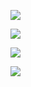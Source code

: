 ![](http://www.plantuml.com/plantuml/proxy?cache=no&src=https://raw.githubusercontent.com/ip-85/robin/master/docs/UC/Developer/createService.puml)

![](http://www.plantuml.com/plantuml/proxy?cache=no&src=https://raw.githubusercontent.com/ip-85/robin/master/docs/UC/Developer/deleteService.puml)

![](http://www.plantuml.com/plantuml/proxy?cache=no&src=https://raw.githubusercontent.com/ip-85/robin/master/docs/UC/Developer/changeMetadataService.puml)

![](http://www.plantuml.com/plantuml/proxy?cache=no&src=https://raw.githubusercontent.com/ip-85/robin/master/docs/UC/Developer/statisticService.puml)